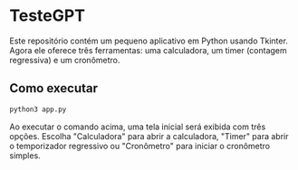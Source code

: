 # TesteGPT

Este repositório contém um pequeno aplicativo em Python usando Tkinter. Agora ele oferece três ferramentas: uma calculadora, um timer (contagem regressiva) e um cronômetro.

## Como executar

```bash
python3 app.py
```

Ao executar o comando acima, uma tela inicial será exibida com três opções. Escolha "Calculadora" para abrir a calculadora, "Timer" para abrir o temporizador regressivo ou "Cronômetro" para iniciar o cronômetro simples.
